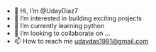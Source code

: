 - 👋 Hi, I’m @UdayDiaz7
- 👀 I’m interested in building exciting projects
- 🌱 I’m currently learning python
- 💞️ I’m looking to collaborate on ...
- 📫 How to reach me udaydas1991@gmail.com

<!---
UdayDiaz7/UdayDiaz7 is a ✨ special ✨ repository because its `README.md` (this file) appears on your GitHub profile.
You can click the Preview link to take a look at your changes.
--->
